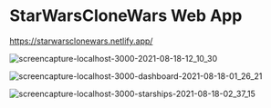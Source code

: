 # StarWarsCloneWars Web App

https://starwarsclonewars.netlify.app/

![screencapture-localhost-3000-2021-08-18-12_10_30](https://user-images.githubusercontent.com/29509047/129888269-06f1fa9c-8c55-4532-a44b-3cbc4d5959c9.png)

![screencapture-localhost-3000-dashboard-2021-08-18-01_26_21](https://user-images.githubusercontent.com/29509047/129821385-96135b27-7b47-4f8c-8797-69374e4193e4.png)

![screencapture-localhost-3000-starships-2021-08-18-02_37_15](https://user-images.githubusercontent.com/29509047/129888388-265f5db7-68c6-4a65-ab1d-359a57c8511a.png)
